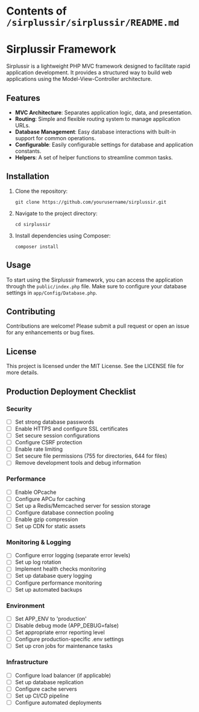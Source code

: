 # Contents of `/sirplussir/sirplussir/README.md`

# Sirplussir Framework

Sirplussir is a lightweight PHP MVC framework designed to facilitate rapid application development. It provides a structured way to build web applications using the Model-View-Controller architecture.

## Features

- **MVC Architecture**: Separates application logic, data, and presentation.
- **Routing**: Simple and flexible routing system to manage application URLs.
- **Database Management**: Easy database interactions with built-in support for common operations.
- **Configurable**: Easily configurable settings for database and application constants.
- **Helpers**: A set of helper functions to streamline common tasks.

## Installation

1. Clone the repository:
   ```
   git clone https://github.com/yourusername/sirplussir.git
   ```

2. Navigate to the project directory:
   ```
   cd sirplussir
   ```

3. Install dependencies using Composer:
   ```
   composer install
   ```

## Usage

To start using the Sirplussir framework, you can access the application through the `public/index.php` file. Make sure to configure your database settings in `app/Config/Database.php`.

## Contributing

Contributions are welcome! Please submit a pull request or open an issue for any enhancements or bug fixes.

## License

This project is licensed under the MIT License. See the LICENSE file for more details.

## Production Deployment Checklist

### Security
- [ ] Set strong database passwords
- [ ] Enable HTTPS and configure SSL certificates
- [ ] Set secure session configurations
- [ ] Configure CSRF protection
- [ ] Enable rate limiting
- [ ] Set secure file permissions (755 for directories, 644 for files)
- [ ] Remove development tools and debug information

### Performance
- [ ] Enable OPcache
- [ ] Configure APCu for caching
- [ ] Set up a Redis/Memcached server for session storage
- [ ] Configure database connection pooling
- [ ] Enable gzip compression
- [ ] Set up CDN for static assets

### Monitoring & Logging
- [ ] Configure error logging (separate error levels)
- [ ] Set up log rotation
- [ ] Implement health checks monitoring
- [ ] Set up database query logging
- [ ] Configure performance monitoring
- [ ] Set up automated backups

### Environment
- [ ] Set APP_ENV to 'production'
- [ ] Disable debug mode (APP_DEBUG=false)
- [ ] Set appropriate error reporting level
- [ ] Configure production-specific .env settings
- [ ] Set up cron jobs for maintenance tasks

### Infrastructure
- [ ] Configure load balancer (if applicable)
- [ ] Set up database replication
- [ ] Configure cache servers
- [ ] Set up CI/CD pipeline
- [ ] Configure automated deployments